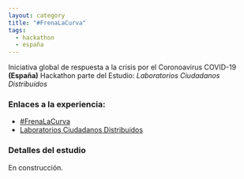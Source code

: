 ```yaml
---
layout: category
title: "#FrenaLaCurva"
tags:
  - hackathon
  - españa
---
```

Iniciativa global de respuesta a la crisis por el Coronoavirus COVID-19 **(España)**
Hackathon parte del Estudio: *Laboratorios Ciudadanos Distribuidos*

### Enlaces a la experiencia:
- [#FrenaLaCurva](https://frenalacurva.net/)
- [Laboratorios Ciudadanos Distribuidos](https://actua.frenalacurva.net/c/laboratorio-ciudadano-distribuido/53)

### Detalles del estudio
En construcción.
